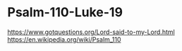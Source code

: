 # Psalm-110-Luke-19
https://www.gotquestions.org/Lord-said-to-my-Lord.html  https://en.wikipedia.org/wiki/Psalm_110
